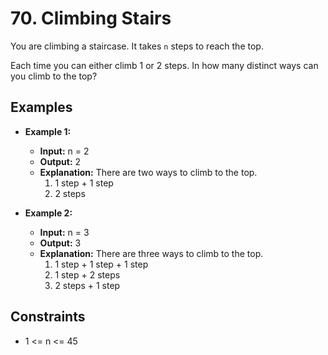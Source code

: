 # 70. Climbing Stairs

You are climbing a staircase. It takes `n` steps to reach the top.

Each time you can either climb 1 or 2 steps. In how many distinct ways can you climb to the top?

## Examples

- **Example 1:**
  - **Input:** n = 2
  - **Output:** 2
  - **Explanation:** There are two ways to climb to the top.
    1. 1 step + 1 step
    2. 2 steps

- **Example 2:**
  - **Input:** n = 3
  - **Output:** 3
  - **Explanation:** There are three ways to climb to the top.
    1. 1 step + 1 step + 1 step
    2. 1 step + 2 steps
    3. 2 steps + 1 step

## Constraints

- 1 <= n <= 45
